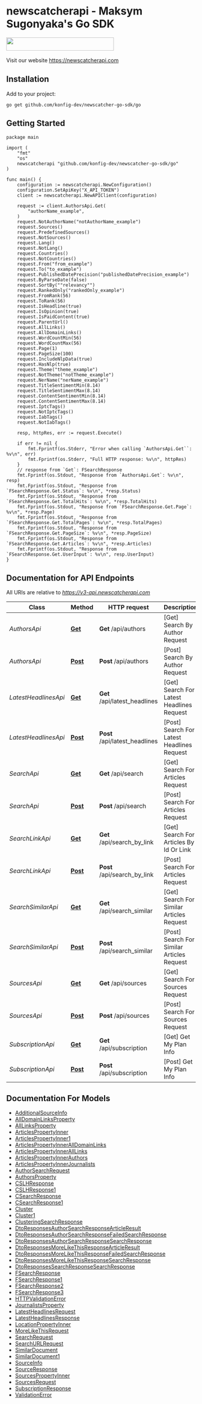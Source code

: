 # newscatcherapi - Maksym Sugonyaka's Go SDK

<img src='https://uploads-ssl.webflow.com/6429857b17973b636c2195c5/646c6f1eb774ff2f2997bec5_newscatcher_.svg' width='286' height='35' /> <br>  <br>Visit our website  <a href='https://newscatcherapi.com'>https://newscatcherapi.com</a>


## Installation

Add to your project:

```shell
go get github.com/konfig-dev/newscatcher-go-sdk/go
```

## Getting Started

```golang
package main

import (
    "fmt"
    "os"
    newscatcherapi "github.com/konfig-dev/newscatcher-go-sdk/go"
)

func main() {
    configuration := newscatcherapi.NewConfiguration()
    configuration.SetApiKey("X_API_TOKEN")
    client := newscatcherapi.NewAPIClient(configuration)

    request := client.AuthorsApi.Get(
        "authorName_example",
    )
    request.NotAuthorName("notAuthorName_example")
    request.Sources()
    request.PredefinedSources()
    request.NotSources()
    request.Lang()
    request.NotLang()
    request.Countries()
    request.NotCountries()
    request.From("from_example")
    request.To("to_example")
    request.PublishedDatePrecision("publishedDatePrecision_example")
    request.ByParseDate(false)
    request.SortBy(""relevancy"")
    request.RankedOnly("rankedOnly_example")
    request.FromRank(56)
    request.ToRank(56)
    request.IsHeadline(true)
    request.IsOpinion(true)
    request.IsPaidContent(true)
    request.ParentUrl()
    request.AllLinks()
    request.AllDomainLinks()
    request.WordCountMin(56)
    request.WordCountMax(56)
    request.Page(1)
    request.PageSize(100)
    request.IncludeNlpData(true)
    request.HasNlp(true)
    request.Theme("theme_example")
    request.NotTheme("notTheme_example")
    request.NerName("nerName_example")
    request.TitleSentimentMin(8.14)
    request.TitleSentimentMax(8.14)
    request.ContentSentimentMin(8.14)
    request.ContentSentimentMax(8.14)
    request.IptcTags()
    request.NotIptcTags()
    request.IabTags()
    request.NotIabTags()
    
    resp, httpRes, err := request.Execute()

    if err != nil {
        fmt.Fprintf(os.Stderr, "Error when calling `AuthorsApi.Get``: %v\n", err)
        fmt.Fprintf(os.Stderr, "Full HTTP response: %v\n", httpRes)
    }
    // response from `Get`: FSearchResponse
    fmt.Fprintf(os.Stdout, "Response from `AuthorsApi.Get`: %v\n", resp)
    fmt.Fprintf(os.Stdout, "Response from `FSearchResponse.Get.Status`: %v\n", *resp.Status)
    fmt.Fprintf(os.Stdout, "Response from `FSearchResponse.Get.TotalHits`: %v\n", *resp.TotalHits)
    fmt.Fprintf(os.Stdout, "Response from `FSearchResponse.Get.Page`: %v\n", *resp.Page)
    fmt.Fprintf(os.Stdout, "Response from `FSearchResponse.Get.TotalPages`: %v\n", *resp.TotalPages)
    fmt.Fprintf(os.Stdout, "Response from `FSearchResponse.Get.PageSize`: %v\n", *resp.PageSize)
    fmt.Fprintf(os.Stdout, "Response from `FSearchResponse.Get.Articles`: %v\n", *resp.Articles)
    fmt.Fprintf(os.Stdout, "Response from `FSearchResponse.Get.UserInput`: %v\n", resp.UserInput)
}
```

## Documentation for API Endpoints

All URIs are relative to *https://v3-api.newscatcherapi.com*

Class | Method | HTTP request | Description
------------ | ------------- | ------------- | -------------
*AuthorsApi* | [**Get**](docs/AuthorsApi.md#get) | **Get** /api/authors | [Get] Search By Author Request
*AuthorsApi* | [**Post**](docs/AuthorsApi.md#post) | **Post** /api/authors | [Post] Search By Author Request
*LatestHeadlinesApi* | [**Get**](docs/LatestHeadlinesApi.md#get) | **Get** /api/latest_headlines | [Get] Search For Latest Headlines Request
*LatestHeadlinesApi* | [**Post**](docs/LatestHeadlinesApi.md#post) | **Post** /api/latest_headlines | [Post] Search For Latest Headlines Request
*SearchApi* | [**Get**](docs/SearchApi.md#get) | **Get** /api/search | [Get] Search For Articles Request
*SearchApi* | [**Post**](docs/SearchApi.md#post) | **Post** /api/search | [Post] Search For Articles Request
*SearchLinkApi* | [**Get**](docs/SearchLinkApi.md#get) | **Get** /api/search_by_link | [Get] Search For Articles By Id Or Link
*SearchLinkApi* | [**Post**](docs/SearchLinkApi.md#post) | **Post** /api/search_by_link | [Post] Search For Articles Request
*SearchSimilarApi* | [**Get**](docs/SearchSimilarApi.md#get) | **Get** /api/search_similar | [Get] Search For Similar Articles Request
*SearchSimilarApi* | [**Post**](docs/SearchSimilarApi.md#post) | **Post** /api/search_similar | [Post] Search For Similar Articles Request
*SourcesApi* | [**Get**](docs/SourcesApi.md#get) | **Get** /api/sources | [Get] Search For Sources Request
*SourcesApi* | [**Post**](docs/SourcesApi.md#post) | **Post** /api/sources | [Post] Search For Sources Request
*SubscriptionApi* | [**Get**](docs/SubscriptionApi.md#get) | **Get** /api/subscription | [Get] Get My Plan Info
*SubscriptionApi* | [**Post**](docs/SubscriptionApi.md#post) | **Post** /api/subscription | [Post] Get My Plan Info


## Documentation For Models

 - [AdditionalSourceInfo](docs/AdditionalSourceInfo.md)
 - [AllDomainLinksProperty](docs/AllDomainLinksProperty.md)
 - [AllLinksProperty](docs/AllLinksProperty.md)
 - [ArticlesPropertyInner](docs/ArticlesPropertyInner.md)
 - [ArticlesPropertyInner1](docs/ArticlesPropertyInner1.md)
 - [ArticlesPropertyInnerAllDomainLinks](docs/ArticlesPropertyInnerAllDomainLinks.md)
 - [ArticlesPropertyInnerAllLinks](docs/ArticlesPropertyInnerAllLinks.md)
 - [ArticlesPropertyInnerAuthors](docs/ArticlesPropertyInnerAuthors.md)
 - [ArticlesPropertyInnerJournalists](docs/ArticlesPropertyInnerJournalists.md)
 - [AuthorSearchRequest](docs/AuthorSearchRequest.md)
 - [AuthorsProperty](docs/AuthorsProperty.md)
 - [CSLHResponse](docs/CSLHResponse.md)
 - [CSLHResponse1](docs/CSLHResponse1.md)
 - [CSearchResponse](docs/CSearchResponse.md)
 - [CSearchResponse1](docs/CSearchResponse1.md)
 - [Cluster](docs/Cluster.md)
 - [Cluster1](docs/Cluster1.md)
 - [ClusteringSearchResponse](docs/ClusteringSearchResponse.md)
 - [DtoResponsesAuthorSearchResponseArticleResult](docs/DtoResponsesAuthorSearchResponseArticleResult.md)
 - [DtoResponsesAuthorSearchResponseFailedSearchResponse](docs/DtoResponsesAuthorSearchResponseFailedSearchResponse.md)
 - [DtoResponsesAuthorSearchResponseSearchResponse](docs/DtoResponsesAuthorSearchResponseSearchResponse.md)
 - [DtoResponsesMoreLikeThisResponseArticleResult](docs/DtoResponsesMoreLikeThisResponseArticleResult.md)
 - [DtoResponsesMoreLikeThisResponseFailedSearchResponse](docs/DtoResponsesMoreLikeThisResponseFailedSearchResponse.md)
 - [DtoResponsesMoreLikeThisResponseSearchResponse](docs/DtoResponsesMoreLikeThisResponseSearchResponse.md)
 - [DtoResponsesSearchResponseSearchResponse](docs/DtoResponsesSearchResponseSearchResponse.md)
 - [FSearchResponse](docs/FSearchResponse.md)
 - [FSearchResponse1](docs/FSearchResponse1.md)
 - [FSearchResponse2](docs/FSearchResponse2.md)
 - [FSearchResponse3](docs/FSearchResponse3.md)
 - [HTTPValidationError](docs/HTTPValidationError.md)
 - [JournalistsProperty](docs/JournalistsProperty.md)
 - [LatestHeadlinesRequest](docs/LatestHeadlinesRequest.md)
 - [LatestHeadlinesResponse](docs/LatestHeadlinesResponse.md)
 - [LocationPropertyInner](docs/LocationPropertyInner.md)
 - [MoreLikeThisRequest](docs/MoreLikeThisRequest.md)
 - [SearchRequest](docs/SearchRequest.md)
 - [SearchURLRequest](docs/SearchURLRequest.md)
 - [SimilarDocument](docs/SimilarDocument.md)
 - [SimilarDocument1](docs/SimilarDocument1.md)
 - [SourceInfo](docs/SourceInfo.md)
 - [SourceResponse](docs/SourceResponse.md)
 - [SourcesPropertyInner](docs/SourcesPropertyInner.md)
 - [SourcesRequest](docs/SourcesRequest.md)
 - [SubscriptionResponse](docs/SubscriptionResponse.md)
 - [ValidationError](docs/ValidationError.md)
